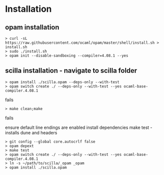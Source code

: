 # Installation

## opam installation

```console
> curl -sL https://raw.githubusercontent.com/ocaml/opam/master/shell/install.sh > install.sh
> sudo ./install.sh
> opam init --disable-sandboxing --compiler=4.08.1 --yes
```

## scilla installation - navigate to scilla folder

```console
> opam install ./scilla.opam --deps-only --with-test
> opam switch create ./ --deps-only --with-test --yes ocaml-base-compiler.4.08.1
```

fails

```console
> make clean;make
```

fails

ensure default line endings are enabled
install dependencies
make test - installs dune and headers

```console
> git config --global core.autocrlf false
> opam depext
> make test
> opam switch create ./ --deps-only --with-test --yes ocaml-base-compiler.4.08.1
> ln -s ~/path/to/scilla/_opam _opam
> opam install ./scilla.opam
```
